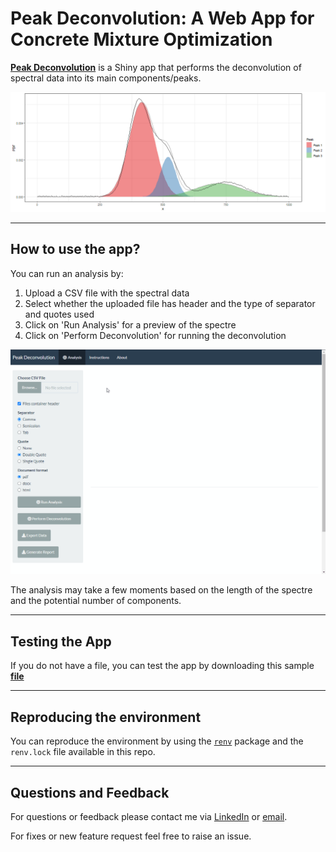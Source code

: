 # Peak Deconvolution: A Web App for Concrete Mixture Optimization

[**Peak Deconvolution**](https://jeandsantos.shinyapps.io/peak_deconvolution/) is a Shiny app that performs the deconvolution of spectral data into its main components/peaks.

![](www/spectra.png)

***

## How to use the app?

You can run an analysis by:  
1. Upload a CSV file with the spectral data
2. Select whether the uploaded file has header and the type of separator and quotes used
3. Click on 'Run Analysis' for a preview of the spectre
4. Click on 'Perform Deconvolution' for running the deconvolution

![](www/peak_deconvolution.gif)

The analysis may take a few moments based on the length of the spectre and the potential number of components.

***
## Testing the App

If you do not have a file, you can test the app by downloading this sample [**file**](https://raw.githubusercontent.com/jeandsantos/peak_deconvolution/main/data/example_file_with_headers.csv)

***
## Reproducing the environment

You can reproduce the environment by using the [`renv`](https://rstudio.github.io/renv/) package and the `renv.lock` file available in this repo.

***

## Questions and Feedback

For questions or feedback please contact me via [LinkedIn](https://www.linkedin.com/in/jeandsantos/) or [email](mailto:jeandsantos88@gmail.com?subject=StrengthFinder%3A%20Questions%20and%20Requests).

For fixes or new feature request feel free to raise an issue.